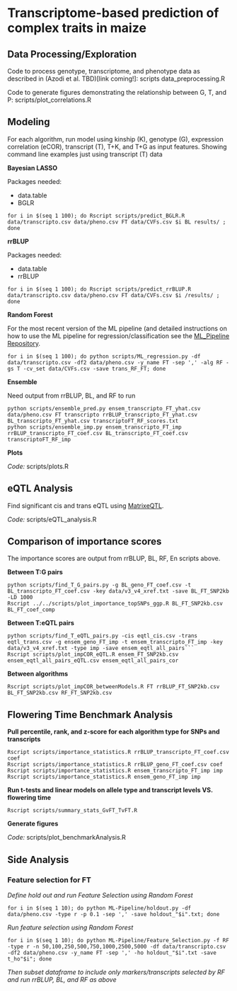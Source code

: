 # Transcriptome-based prediction of complex traits in maize

## Data Processing/Exploration

Code to process genotype, transcriptome, and phenotype data as described in (Azodi et al. TBD)[link coming!]: scripts data_preprocessing.R

Code to generate figures demonstrating the relationship between G, T, and P: scripts/plot_correlations.R


## Modeling 

For each algorithm, run model using kinship (K), genotype (G), expression correlation (eCOR), transcript (T),
T+K, and T+G as input features. Showing command line examples just using transcript (T) data

**Bayesian LASSO** 

Packages needed:

- data.table 
- BGLR

```
for i in $(seq 1 100); do Rscript scripts/predict_BGLR.R data/transcripto.csv data/pheno.csv FT data/CVFs.csv $i BL results/ ; done
```

**rrBLUP**

Packages needed:

- data.table
- rrBLUP

```
for i in $(seq 1 100); do Rscript scripts/predict_rrBLUP.R data/transcripto.csv data/pheno.csv FT data/CVFs.csv $i /results/ ; done
```

**Random Forest**

For the most recent version of the ML pipeline (and detailed instructions on how to use the ML pipeline for regression/classification see the [ML_Pipeline Repository](https://github.com/ShiuLab/ML-Pipeline).

```
for i in $(seq 1 100); do python scripts/ML_regression.py -df data/transcripto.csv -df2 data/pheno.csv -y_name FT -sep ',' -alg RF -gs T -cv_set data/CVFs.csv -save trans_RF_FT; done
```

**Ensemble**

Need output from rrBLUP, BL, and RF to run

```
python scripts/ensemble_pred.py ensem_transcripto_FT_yhat.csv data/pheno.csv FT transcripto rrBLUP_transcripto_FT_yhat.csv BL_transcripto_FT_yhat.csv transcriptoFT_RF_scores.txt
python scripts/ensemble_imp.py ensem_transcripto_FT_imp rrBLUP_transcripto_FT_coef.csv BL_transcripto_FT_coef.csv transcriptoFT_RF_imp
```

**Plots**

*Code:* scripts/plots.R



## eQTL Analysis

Find significant cis and trans eQTL using [MatrixeQTL](http://www.bios.unc.edu/research/genomic_software/Matrix_eQTL/).

*Code:* scripts/eQTL_analysis.R



## Comparison of importance scores

The importance scores are output from rrBLUP, BL, RF, En scripts above.

**Between T:G pairs**

```
python scripts/find_T_G_pairs.py -g BL_geno_FT_coef.csv -t BL_transcripto_FT_coef.csv -key data/v3_v4_xref.txt -save BL_FT_SNP2kb -LD 1000
Rscript ../../scripts/plot_importance_topSNPs_ggp.R BL_FT_SNP2kb.csv BL_FT_coef_comp
```

**Between T:eQTL pairs**

```
python scripts/find_T_eQTL_pairs.py -cis eqtl_cis.csv -trans eqtl_trans.csv -g ensem_geno_FT_imp -t ensem_transcripto_FT_imp -key data/v3_v4_xref.txt -type imp -save ensem_eqtl_all_pairs```
Rscript scripts/plot_impCOR_eQTL.R ensem_FT_SNP2kb.csv ensem_eqtl_all_pairs_eQTL.csv ensem_eqtl_all_pairs_cor
```

**Between algorithms**

```
Rscript scripts/plot_impCOR_betweenModels.R FT rrBLUP_FT_SNP2kb.csv BL_FT_SNP2kb.csv RF_FT_SNP2kb.csv
```



## Flowering Time Benchmark Analysis

**Pull percentile, rank, and z-score for each algorithm type for SNPs and transcripts**

```
Rscript scripts/importance_statistics.R rrBLUP_transcripto_FT_coef.csv coef
Rscript scripts/importance_statistics.R rrBLUP_geno_FT_coef.csv coef
Rscript scripts/importance_statistics.R ensem_transcripto_FT_imp imp
Rscript scripts/importance_statistics.R ensem_geno_FT_imp imp
```

**Run t-tests and linear models on allele type and transcript levels VS. flowering time**

```Rscript scripts/summary_stats_GvFT_TvFT.R```


**Generate figures**

*Code:* scripts/plot_benchmarkAnalysis.R




## Side Analysis

### Feature selection for FT

*Define hold out and run Feature Selection using Random Forest*

```
for i in $(seq 1 10); do python ML-Pipeline/holdout.py -df data/pheno.csv -type r -p 0.1 -sep ',' -save holdout_"$i".txt; done
```

*Run feature selection using Random Forest*

```
for i in $(seq 1 10); do python ML-Pipeline/Feature_Selection.py -f RF -type r -n 50,100,250,500,750,1000,2500,5000 -df data/transcripto.csv -df2 data/pheno.csv -y_name FT -sep ',' -ho holdout_"$i".txt -save t_ho"$i"; done
```

*Then subset dataframe to include only markers/transcripts selected by RF and run rrBLUP, BL, and RF as above*




